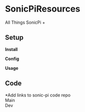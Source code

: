 # SonicPiResources
All Things SonicPi + 


## Setup

**Install**

**Config**

**Usage**

## Code
*Add links to sonic-pi code repo  
Main  
Dev  
